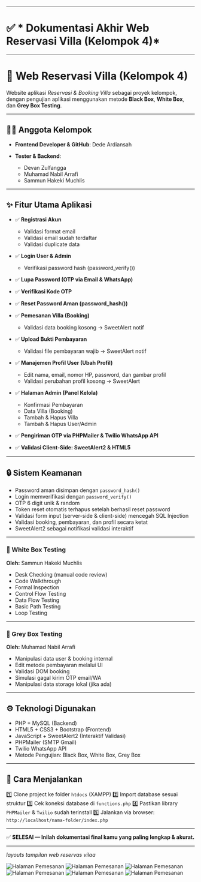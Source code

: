 
---

# ✅ * Dokumentasi Akhir Web Reservasi Villa (Kelompok 4)*

---

# 🏡 Web Reservasi Villa (Kelompok 4)

Website aplikasi *Reservasi & Booking Villa* sebagai proyek kelompok, dengan pengujian aplikasi menggunakan metode **Black Box**, **White Box**, dan **Grey Box Testing**.

---

## 👨‍💻 Anggota Kelompok

* **Frontend Developer & GitHub**: Dede Ardiansah
* **Tester & Backend**:

  * Devan Zulfangga
  * Muhamad Nabil Arrafi
  * Sammun Hakeki Muchlis

---

## ✨ Fitur Utama Aplikasi

* ✅ **Registrasi Akun**

  * Validasi format email
  * Validasi email sudah terdaftar
  * Validasi duplicate data
* ✅ **Login User & Admin**

  * Verifikasi password hash (password\_verify())
* ✅ **Lupa Password (OTP via Email & WhatsApp)**
* ✅ **Verifikasi Kode OTP**
* ✅ **Reset Password Aman (password\_hash())**
* ✅ **Pemesanan Villa (Booking)**

  * Validasi data booking kosong → SweetAlert notif
* ✅ **Upload Bukti Pembayaran**

  * Validasi file pembayaran wajib → SweetAlert notif
* ✅ **Manajemen Profil User (Ubah Profil)**

  * Edit nama, email, nomor HP, password, dan gambar profil
  * Validasi perubahan profil kosong → SweetAlert
* ✅ **Halaman Admin (Panel Kelola)**

  * Konfirmasi Pembayaran
  * Data Villa (Booking)
  * Tambah & Hapus Villa
  * Tambah & Hapus User/Admin
* ✅ **Pengiriman OTP via PHPMailer & Twilio WhatsApp API**
* ✅ **Validasi Client-Side: SweetAlert2 & HTML5**

---

## 🔒 Sistem Keamanan

* Password aman disimpan dengan `password_hash()`
* Login memverifikasi dengan `password_verify()`
* OTP 6 digit unik & random
* Token reset otomatis terhapus setelah berhasil reset password
* Validasi form input (server-side & client-side) mencegah SQL Injection
* Validasi booking, pembayaran, dan profil secara ketat
* SweetAlert2 sebagai notifikasi validasi interaktif

---

### 🔬 White Box Testing

**Oleh:** Sammun Hakeki Muchlis

* Desk Checking (manual code review)
* Code Walkthrough
* Formal Inspection
* Control Flow Testing
* Data Flow Testing
* Basic Path Testing
* Loop Testing

---

### 🔬 Grey Box Testing

**Oleh:** Muhamad Nabil Arrafi

* Manipulasi data user & booking internal
* Edit metode pembayaran melalui UI
* Validasi DOM booking
* Simulasi gagal kirim OTP email/WA
* Manipulasi data storage lokal (jika ada)

---

## ⚙️ Teknologi Digunakan

* PHP + MySQL (Backend)
* HTML5 + CSS3 + Bootstrap (Frontend)
* JavaScript + SweetAlert2 (Interaktif Validasi)
* PHPMailer (SMTP Gmail)
* Twilio WhatsApp API
* Metode Pengujian: Black Box, White Box, Grey Box

---

## 🚀 Cara Menjalankan

1️⃣ Clone project ke folder `htdocs` (XAMPP)
2️⃣ Import database sesuai struktur
3️⃣ Cek koneksi database di `functions.php`
4️⃣ Pastikan library `PHPMailer` & `Twilio` sudah terinstall
5️⃣ Jalankan via browser: `http://localhost/nama-folder/index.php`

---

✅ **SELESAI — Inilah dokumentasi final kamu yang paling lengkap & akurat.**

---
*layouts tampilan web reservas vilaa*


![Halaman Pemesanan](img/masuk.jpg)
![Halaman Pemesanan](img/halaman-pemesanan.png)
![Halaman Pemesanan](img/halaman-pemesanan.png)
![Halaman Pemesanan](img/halaman-pemesanan.png)
![Halaman Pemesanan](img/halaman-pemesanan.png)
![Halaman Pemesanan](img/halaman-pemesanan.png)

